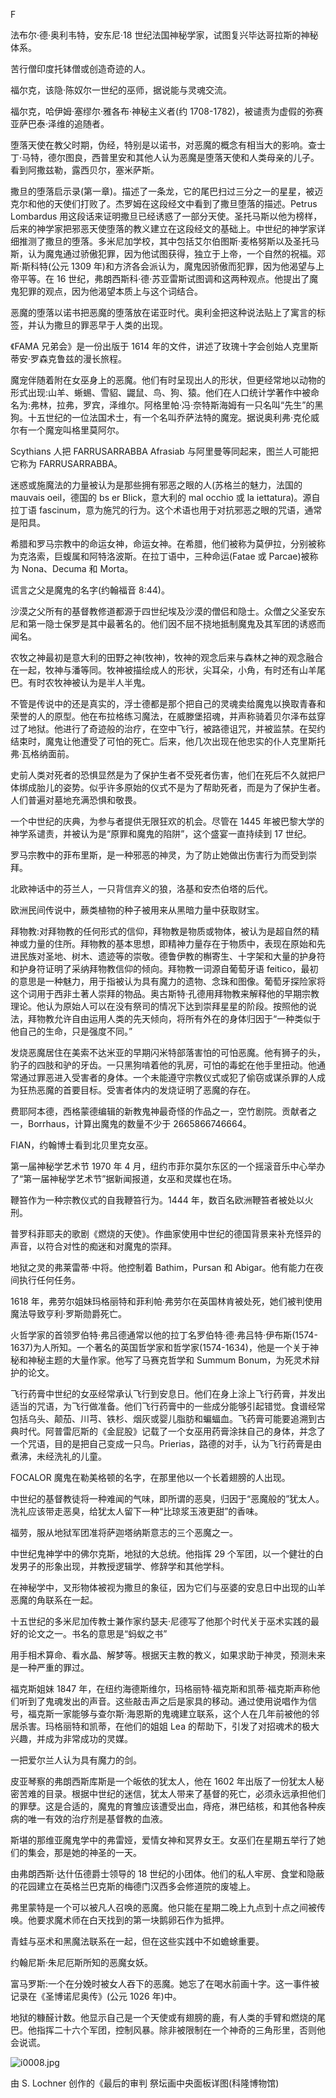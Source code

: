 <title>Dictionary of Satanism</title> <link href="css.css" rel="stylesheet" type="text/css"> 

F

法布尔·德·奥利韦特，安东尼·18 世纪法国神秘学家，试图复兴毕达哥拉斯的神秘体系。

苦行僧印度托钵僧或创造奇迹的人。

福尔克，该隐·陈奴尔一世纪的巫师，据说能与灵魂交流。

福尔克，哈伊姆·塞缪尔·雅各布·神秘主义者(约 1708-1782)，被谴责为虚假的弥赛亚萨巴泰·泽维的追随者。

堕落天使在教父时期，伪经，特别是以诺书，对恶魔的概念有相当大的影响。查士丁·马特，德尔图良，西普里安和其他人认为恶魔是堕落天使和人类母亲的儿子。看到阿撒兹勒，露西贝尔，塞米萨斯。

撒旦的堕落启示录(第一章)。描述了一条龙，它的尾巴扫过三分之一的星星，被迈克尔和他的天使们打败了。杰罗姆在这段经文中看到了撒旦堕落的描述。Petrus Lombardus 用这段话来证明撒旦已经诱惑了一部分天使。圣托马斯以他为榜样，后来的神学家把邪恶天使堕落的教义建立在这段经文的基础上。中世纪的神学家详细推测了撒旦的堕落。多米尼加学校，其中包括艾尔伯图斯·麦格努斯以及圣托马斯，认为魔鬼通过骄傲犯罪，因为他试图获得，独立于上帝，一个自然的祝福。邓斯·斯科特(公元 1309 年)和方济各会派认为，魔鬼因骄傲而犯罪，因为他渴望与上帝平等。在 16 世纪，弗朗西斯科·德·苏亚雷斯试图调和这两种观点。他提出了魔鬼犯罪的观点，因为他渴望本质上与这个词结合。

恶魔的堕落以诺书把恶魔的堕落放在诺亚时代。奥利金把这种说法贴上了寓言的标签，并认为撒旦的罪恶早于人类的出现。

《FAMA 兄弟会》是一份出版于 1614 年的文件，讲述了玫瑰十字会创始人克里斯蒂安·罗森克鲁兹的漫长旅程。

魔宠伴随着附在女巫身上的恶魔。他们有时呈现出人的形状，但更经常地以动物的形式出现:山羊、蜥蜴、雪貂、鼹鼠、鸟、狗、猿。他们在人口统计学著作中被命名为:弗林，拉弗，罗宾，泽维尔。阿格里帕·冯·奈特斯海姆有一只名叫“先生”的黑狗。十五世纪的一位法国术士，有一个名叫乔萨法特的魔宠。据说奥利弗·克伦威尔有一个魔宠叫格里莫阿尔。

Scythians 人把 FARRUSARRABBA Afrasiab 与阿里曼等同起来，图兰人可能把它称为 FARRUSARRABBA。

迷惑或施魔法的力量被认为是那些拥有邪恶之眼的人(苏格兰的魅力，法国的 mauvais oeil，德国的 bs er Blick，意大利的 mal occhio 或 la iettatura)。源自拉丁语 fascinum，意为施咒的行为。这个术语也用于对抗邪恶之眼的咒语，通常是阳具。

希腊和罗马宗教中的命运女神，命运女神。在希腊，他们被称为莫伊拉，分别被称为克洛索，巨蝮属和阿特洛波斯。在拉丁语中，三种命运(Fatae 或 Parcae)被称为 Nona、Decuma 和 Morta。

谎言之父是魔鬼的名字(约翰福音 8:44)。

沙漠之父所有的基督教修道都源于四世纪埃及沙漠的僧侣和隐士。众僧之父圣安东尼和第一隐士保罗是其中最著名的。他们因不屈不挠地抵制魔鬼及其军团的诱惑而闻名。

农牧之神最初是意大利的田野之神(牧神)，牧神的观念后来与森林之神的观念融合在一起，牧神与潘等同。牧神被描绘成人的形状，尖耳朵，小角，有时还有山羊尾巴。有时农牧神被认为是半人半鬼。

不管是传说中的还是真实的，浮士德都是那个把自己的灵魂卖给魔鬼以换取青春和荣誉的人的原型。他在布拉格练习魔法，在威滕堡招魂，并声称骑着贝尔泽布兹穿过了地狱。他进行了奇迹般的治疗，在空中飞行，被路德诅咒，并被监禁。在契约结束时，魔鬼让他遭受了可怕的死亡。后来，他几次出现在他忠实的仆人克里斯托弗·瓦格纳面前。

史前人类对死者的恐惧显然是为了保护生者不受死者伤害，他们在死后不久就把尸体绑成胎儿的姿势。似乎许多原始的仪式不是为了帮助死者，而是为了保护生者。人们普遍对墓地充满恐惧和敬畏。

一个中世纪的庆典，为参与者提供无限狂欢的机会。尽管在 1445 年被巴黎大学的神学系谴责，并被认为是“原罪和魔鬼的陷阱”，这个盛宴一直持续到 17 世纪。

罗马宗教中的菲布里斯，是一种邪恶的神灵，为了防止她做出伤害行为而受到崇拜。

北欧神话中的芬兰人，一只背信弃义的狼，洛基和安杰伯塔的后代。

欧洲民间传说中，蕨类植物的种子被用来从黑暗力量中获取财宝。

拜物教:对拜物教的任何形式的信仰，拜物教是物质或物体，被认为是超自然的精神或力量的住所。拜物教的基本思想，即精神力量存在于物质中，表现在原始和先进民族对圣地、树木、遗迹等的崇敬。德鲁伊教的槲寄生、十字架和大量的护身符和护身符证明了采纳拜物教信仰的倾向。拜物教一词源自葡萄牙语 feitico，最初的意思是一种魅力，用于指被认为具有魔力的遗物、念珠和图像。葡萄牙探险家将这个词用于西非土著人崇拜的物品。奥古斯特·孔德用拜物教来解释他的早期宗教理论。他认为原始人可以在没有祭司的情况下达到崇拜星星的阶段。按照他的说法，拜物教允许自由运用人类的先天倾向，将所有外在的身体归因于“一种类似于他自己的生命，只是强度不同。”

发烧恶魔居住在美索不达米亚的早期闪米特部落害怕的可怕恶魔。他有狮子的头，豹子的四肢和驴的牙齿。一只黑狗啃着他的乳房，可怕的毒蛇在他手里扭动。他通常通过罪恶进入受害者的身体。一个未能遵守宗教仪式或犯了偷窃或谋杀罪的人成为狂热恶魔的首要目标。受害者体内的发烧证明了恶魔的存在。

费耶阿本德，西格蒙德编辑的新教鬼神最奇怪的作品之一，空竹剧院。贡献者之一，Borrhaus，计算出魔鬼的数量不少于 2665866746664。

FIAN，约翰博士看到北贝里克女巫。

第一届神秘学艺术节 1970 年 4 月，纽约市菲尔莫尔东区的一个摇滚音乐中心举办了“第一届神秘学艺术节”据新闻报道，女巫和灵媒也在场。

鞭笞作为一种宗教仪式的自我鞭笞行为。1444 年，数百名欧洲鞭笞者被处以火刑。

普罗科菲耶夫的歌剧《燃烧的天使》。作曲家使用中世纪的德国背景来补充怪异的声音，以符合对性的痴迷和对魔鬼的崇拜。

地狱之灵的弗莱雷蒂·中将。他控制着 Bathim，Pursan 和 Abigar。他有能力在夜间执行任何任务。

1618 年，弗劳尔姐妹玛格丽特和菲利帕·弗劳尔在英国林肯被处死，她们被判使用魔法导致亨利·罗斯勋爵死亡。

火哲学家的首领罗伯特·弗吕德通常以他的拉丁名罗伯特·德·弗吕特·伊布斯(1574-1637)为人所知。一个著名的英国哲学家和哲学家(1574-1634)，他是一个关于神秘和神秘主题的大量作家。他写了马赛克哲学和 Summum Bonum，为死灵术辩护的论文。

飞行药膏中世纪的女巫经常承认飞行到安息日。他们在身上涂上飞行药膏，并发出适当的咒语，为飞行做准备。他们飞行药膏中的一些成分能够引起错觉。食谱经常包括乌头、颠茄、川芎、铁杉、烟灰或婴儿脂肪和蝙蝠血。飞药膏可能要追溯到古典时代。阿普雷厄斯的《金屁股》记载了一个女巫用药膏涂抹自己的身体，并念了一个咒语，目的是把自己变成一只鸟。Prierias，路德的对手，认为飞行药膏是由煮沸，未经洗礼的儿童。

FOCALOR 魔鬼在勒美格顿的名字，在那里他以一个长着翅膀的人出现。

中世纪的基督教徒将一种难闻的气味，即所谓的恶臭，归因于“恶魔般的”犹太人。洗礼应该带走恶臭，给犹太人留下一种“比琼浆玉液更甜”的香味。

福劳，服从地狱军团准将萨迦塔纳斯意志的三个恶魔之一。

中世纪鬼神学中的佛尔克斯，地狱的大总统。他指挥 29 个军团，以一个健壮的白发男子的形象出现，并教授逻辑学、修辞学和其他学科。

在神秘学中，叉形物体被视为撒旦的象征，因为它们与巫婆的安息日中出现的山羊恶魔的角联系在一起。

十五世纪的多米尼加传教士兼作家约瑟夫·尼德写了他那个时代关于巫术实践的最好的论文之一。书名的意思是“蚂蚁之书”

用手相术算命、看水晶、解梦等。根据天主教的教义，如果求助于神灵，预测未来是一种严重的罪过。

福克斯姐妹 1847 年，在纽约海德斯维尔，玛格丽特·福克斯和凯蒂·福克斯声称他们听到了鬼魂发出的声音。这些敲击声之后是家具的移动。通过使用说唱作为信号，福克斯一家能够与查尔斯·海恩斯的鬼魂建立联系，这个人在几年前被他的邻居杀害。玛格丽特和凯蒂，在他们的姐姐 Lea 的帮助下，引发了对招魂术的极大兴趣，并成为非常成功的灵媒。

一把爱尔兰人认为具有魔力的剑。

皮亚琴察的弗朗西斯库斯是一个皈依的犹太人，他在 1602 年出版了一份犹太人秘密苦难的目录。根据中世纪的迷信，犹太人带来了基督的死亡，必须永远承担他们的罪孽。这是合适的，魔鬼的育雏应该遭受出血，痔疮，淋巴结核，和其他各种疾病的唯一有效的治疗剂是基督教的血液。

斯堪的那维亚魔鬼学中的弗雷娅，爱情女神和冥界女王。女巫们在星期五举行了她们的集会，那是她的神圣的一天。

由弗朗西斯·达什伍德爵士领导的 18 世纪的小团体。他们的私人牢房、食堂和隐蔽的花园建立在英格兰巴克斯的梅德门汉西多会修道院的废墟上。

弗里蒙特是一个可以被凡人召唤的恶魔。他只能在星期二晚上九点到十点之间被传唤。他要求魔术师在白天找到的第一块鹅卵石作为抵押。

青蛙与巫术和黑魔法联系在一起，但在这些实践中不如蟾蜍重要。

约翰尼斯·朱尼厄斯所知的恶魔女妖。

富马罗斯:一个在分娩时被女人吞下的恶魔。她忘了在喝水前画十字。这一事件被记录在《圣博诺尼奥传》(公元 1026 年)中。

地狱的糠醛计数。他显示自己是一个天使或有翅膀的鹿，有人类的手臂和燃烧的尾巴。他指挥二十六个军团，控制风暴。除非被限制在一个神奇的三角形里，否则他会说谎。

![i0008.jpg](i0008.jpg)

由 S. Lochner
创作的《最后的审判
祭坛画中央面板详图(科隆博物馆)